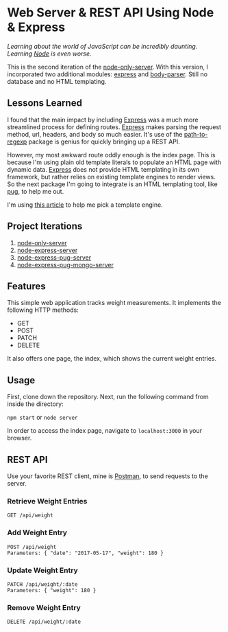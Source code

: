 # Web Server & REST API Using Node & Express

*Learning about the world of JavaScript can be incredibly daunting.  
Learning [Node](https://nodejs.org/) is even worse.*

This is the second iteration of the [node-only-server](https://github.com/bradgarropy/node-only-server). With this version, I incorporated two additional modules: [express](https://expressjs.com/) and [body-parser](https://github.com/expressjs/body-parser). Still no database and no HTML templating.


## Lessons Learned

I found that the main impact by including [Express](https://expressjs.com/) was a much more streamlined process for defining routes. [Express](https://expressjs.com/) makes parsing the request method, url, headers, and body so much easier. It's use of the [path-to-regexp](https://www.npmjs.com/package/path-to-regexp) package is genius for quickly bringing up a REST API.

However, my most awkward route oddly enough is the index page. This is because I'm using plain old template literals to populate an HTML page with dynamic data. [Express](https://expressjs.com/) does not provide HTML templating in its own framework, but rather relies on existing template engines to render views. So the next package I'm going to integrate is an HTML templating tool, like [pug](https://pugjs.org/), to help me out.

I'm using [this article](https://strongloop.github.io/strongloop.com/strongblog/compare-javascript-templates-jade-mustache-dust/) to help me pick a template engine.


## Project Iterations

1. [node-only-server](https://github.com/bradgarropy/node-only-server)
2. [node-express-server](https://github.com/bradgarropy/node-express-server)
3. [node-express-pug-server](https://github.com/bradgarropy/node-express-pug-server)
4. [node-express-pug-mongo-server](https://github.com/bradgarropy/node-express-pug-mongodb-server)


## Features

This simple web application tracks weight measurements. It implements the following HTTP methods:

* GET
* POST
* PATCH
* DELETE

It also offers one page, the index, which shows the current weight entries.


## Usage

First, clone down the repository. Next, run the following command from inside the directory:

`npm start` or `node server`

In order to access the index page, navigate to `localhost:3000` in your browser.


## REST API

Use your favorite REST client, mine is [Postman](https://www.getpostman.com/), to send requests to the server.

### Retrieve Weight Entries
```
GET /api/weight
```

### Add Weight Entry
```
POST /api/weight  
Parameters: { "date": "2017-05-17", "weight": 180 }
```

### Update Weight Entry
```
PATCH /api/weight/:date  
Parameters: { "weight": 180 }
```

### Remove Weight Entry
```
DELETE /api/weight/:date
```
